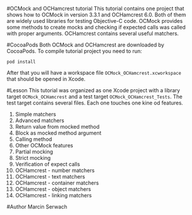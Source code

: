 #OCMock and OCHamcrest tutorial
This tutorial contains one project that shows how to OCMock in version 3.3.1 and OCHamcrest 6.0. Both of them are widely used libraries for testing Objective-C code. OCMock provides some methods to create mocks and checking if expected calls was called with proper arguments. OCHamcrest contains several useful matchers.

#CocoaPods
Both OCMock and OCHamcrest are downloaded by CocoaPods. To compile tutorial project you need to run:
```
pod install
```
After that you will have a workspace file `OCMock_OCHamcrest.xcworkspace` that should be opened in Xcode.

#Lesson
This tutorial was organized as one Xcode project with a library target `OCMock_OCHamcrest` and a test target `OCMock_OCHamcrest_Tests`. The test target contains several files. Each one touches one kine od features.
1. Simple matchers
2. Advanced matchers
3. Return value from mocked method
4. Block as mocked method argument
5. Calling method
6. Other OCMock features
7. Partial mocking
8. Strict mocking
9. Verification of expect calls
10. OCHamcrest - number matchers
11. OCHamcrest - text matchers
12. OCHamcrest - container matchers
13. OCHamcrest - object matchers
14. OCHamcrest - linking matchers

#Author
Marcin Serwach
